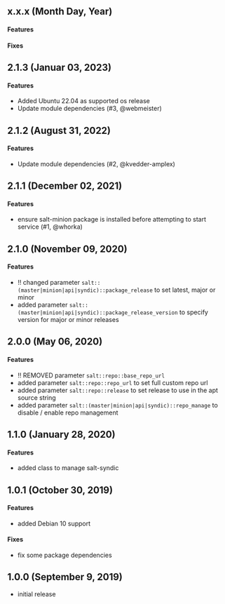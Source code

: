 ## x.x.x (Month Day, Year)

#### Features

#### Fixes

## 2.1.3 (Januar 03, 2023)

#### Features

* Added Ubuntu 22.04 as supported os release
* Update module dependencies (#3, @webmeister)


## 2.1.2 (August 31, 2022)

#### Features

* Update module dependencies (#2, @kvedder-amplex)


## 2.1.1 (December 02, 2021)

#### Features

* ensure salt-minion package is installed before attempting to start service (#1, @whorka)


## 2.1.0 (November 09, 2020)

#### Features

* !! changed parameter `salt::(master|minion|api|syndic)::package_release` to set latest, major or minor
* added parameter `salt::(master|minion|api|syndic)::package_release_version` to specify version for major or minor releases


## 2.0.0 (May 06, 2020)

#### Features

* !! REMOVED parameter `salt::repo::base_repo_url`
* added parameter `salt::repo::repo_url` to set full custom repo url
* added parameter `salt::repo::release` to set release to use in the apt source string
* added parameter `salt::(master|minion|api|syndic)::repo_manage` to disable / enable repo management

## 1.1.0 (January 28, 2020)

#### Features
* added class to manage salt-syndic

## 1.0.1 (October 30, 2019)

#### Features
* added Debian 10 support

#### Fixes
* fix some package dependencies

## 1.0.0 (September 9, 2019)

* initial release
